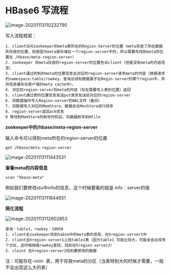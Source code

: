 # HBase6 写流程



![image-20201113110232790](C:\Users\Auraros\AppData\Roaming\Typora\typora-user-images\image-20201113110232790.png)

写入流程框架：

```
1. client访问zookeeper的meta表所在的Region-Server的位置（meta存放了所在数据所存放的位置，但是因为meta是存储在一个region-server中的，所以需要先找到meta的位置在 /hbase/meta-region-server）
2. zookeeper 将meta存放的region-server的位置告诉client（但是没有meta的内容信息）
3. client通过的到的meta的位置信息去对应的region-server请求meta的内容（根据请求的namespace:table/rowkey，查询出目标数据属于在Regin-server的哪个region中，并将信息缓存在客户端的meta cache中）。
4. 对应的region-server将meta的内容（存在需要写入表的位置）返回
5. client通过表的位置信息发送put请求发送给对应的region-server
6. 将数据操作写入Region-server的WAL文件（备份）
7. 将数据写入对应的MemStore，数据会在MenStore进行排序
8. region-server返回ack信息
9 等待到MemStore的刷写时机后，将数据刷写到HFile
```



**zookeeper中的/hbase/meta-region-server**

输入命令可以得到meta所在的region-server的位置

```
get /hbase/meta-region-server
```

![image-20201113111443531](C:\Users\Auraros\AppData\Roaming\Typora\typora-user-images\image-20201113111443531.png)



**查看meta的内容信息**

```
scan "hbase:meta"
```

例如我们要修改stu中info的信息，这个时候要看的就是 info：server的值

![image-20201113111844651](C:\Users\Auraros\AppData\Roaming\Typora\typora-user-images\image-20201113111844651.png)



**简化流程**

![image-20201113112602853](C:\Users\Auraros\AppData\Roaming\Typora\typora-user-images\image-20201113112602853.png)

```
查询：table1，rowkey：10050
1. client去zookeeper找到habse中的meta表的信息，在hregion-server1中
2. client去hregion-server1上找table1表（因为table1 可能比较大，可能会会出现多个分区，这时候根据rowkey查找，找到在hregion-server2）
3. cleint 去hregion-server2找到要修改的数据
```

注：可能存在-root- 表，用于存放meta的分区（当表特别大的时候才需要，一般不会出现这么大的表）